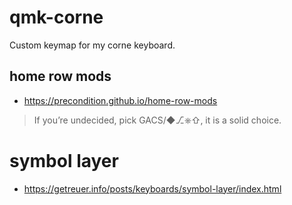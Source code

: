 # qmk-corne

Custom keymap for my corne keyboard.

## home row mods

- https://precondition.github.io/home-row-mods

> If you’re undecided, pick GACS/◆⎇⎈⇧, it is a solid choice.

# symbol layer

- https://getreuer.info/posts/keyboards/symbol-layer/index.html
